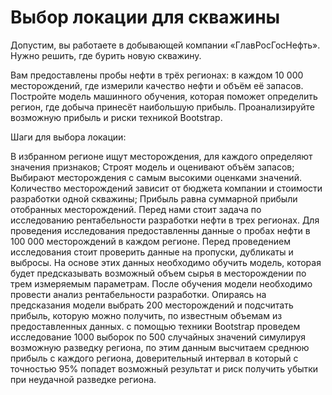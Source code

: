 # Выбор локации для скважины
Допустим, вы работаете в добывающей компании «ГлавРосГосНефть». Нужно решить, где бурить новую скважину.

Вам предоставлены пробы нефти в трёх регионах: в каждом 10 000 месторождений, где измерили качество нефти и объём её запасов. Постройте модель машинного обучения, которая поможет определить регион, где добыча принесёт наибольшую прибыль. Проанализируйте возможную прибыль и риски техникой Bootstrap.

Шаги для выбора локации:

В избранном регионе ищут месторождения, для каждого определяют значения признаков;
Строят модель и оценивают объём запасов;
Выбирают месторождения с самым высокими оценками значений. Количество месторождений зависит от бюджета компании и стоимости разработки одной скважины;
Прибыль равна суммарной прибыли отобранных месторождений.
Перед нами стоит задача по исследованию рентабельности разработки нефти в трех регионах. Для проведения исследования предоставленны данные о пробах нефти в 100 000 месторождений в каждом регионе. Перед проведением исследования стоит проверить данные на пропуски, дубликаты и выбросы. На основе этих данных необходимо обучить модель, которая будет предсказывать возможный объем сырья в месторождении по трем измеряемым параметрам. После обучения модели необходимо провести анализ рентабельности разработки. Опираясь на предсказания модели выбрать 200 месторождений и подсчитать прибыль, которую можно получить, по известным объемам из предоставленных данных. с помощью техники Bootstrap проведем исследование 1000 выборок по 500 случайных значений симулируя возможную разведку региона, по этим данным высчитаем среднюю прибыль с каждого региона, доверительный интервал в который с точностью 95% попадет возможный результат и риск получить убытки при неудачной разведке региона.
